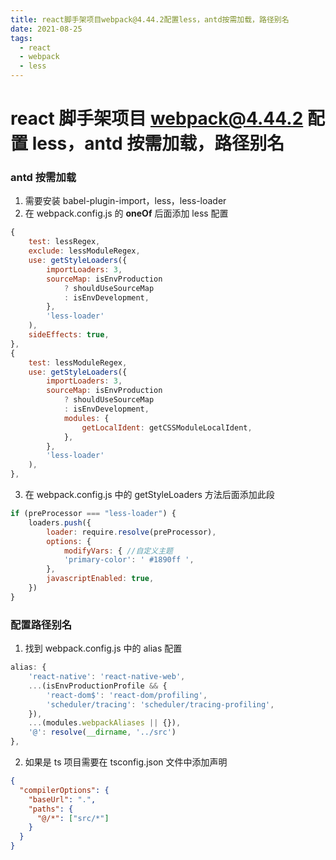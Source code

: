 ```yaml
---
title: react脚手架项目webpack@4.44.2配置less，antd按需加载，路径别名
date: 2021-08-25
tags:
  - react
  - webpack
  - less
---
```


# react 脚手架项目 webpack@4.44.2 配置 less，antd 按需加载，路径别名

### antd 按需加载

1. 需要安装 babel-plugin-import，less，less-loader
2. 在 webpack.config.js 的 **oneOf** 后面添加 less 配置

```js
{
	test: lessRegex,
    exclude: lessModuleRegex,
    use: getStyleLoaders({
    	importLoaders: 3,
	    sourceMap: isEnvProduction
    		? shouldUseSourceMap
	    	: isEnvDevelopment,
		},
        'less-loader'
	),
	sideEffects: true,
},
{
	test: lessModuleRegex,
    use: getStyleLoaders({
    	importLoaders: 3,
   	 	sourceMap: isEnvProduction
   	 		? shouldUseSourceMap
            : isEnvDevelopment,
            modules: {
            	getLocalIdent: getCSSModuleLocalIdent,
            },
		},
        'less-loader'
	),
},
```

3. 在 webpack.config.js 中的 getStyleLoaders 方法后面添加此段

```js
if (preProcessor === "less-loader") {
	loaders.push({
		loader: require.resolve(preProcessor),
		options: {
			modifyVars: { //自定义主题
			'primary-color': ' #1890ff ',
		},
		javascriptEnabled: true,
	})
}

```

### 配置路径别名

1. 找到 webpack.config.js 中的 alias 配置

```js
alias: {
	'react-native': 'react-native-web',
	...(isEnvProductionProfile && {
		'react-dom$': 'react-dom/profiling',
		'scheduler/tracing': 'scheduler/tracing-profiling',
	}),
	...(modules.webpackAliases || {}),
	'@': resolve(__dirname, '../src')
},
```

2. 如果是 ts 项目需要在 tsconfig.json 文件中添加声明

```json
{
  "compilerOptions": {
    "baseUrl": ".",
    "paths": {
      "@/*": ["src/*"]
    }
  }
}
```
